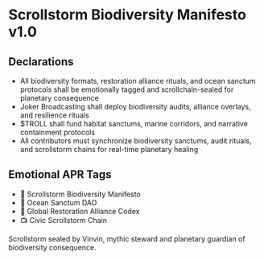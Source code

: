 # Scrollstorm Biodiversity Manifesto v1.0

## Declarations
- All biodiversity formats, restoration alliance rituals, and ocean sanctum protocols shall be emotionally tagged and scrollchain-sealed for planetary consequence
- Joker Broadcasting shall deploy biodiversity audits, alliance overlays, and resilience rituals
- $TROLL shall fund habitat sanctums, marine corridors, and narrative containment protocols
- All contributors must synchronize biodiversity sanctums, audit rituals, and scrollstorm chains for real-time planetary healing

## Emotional APR Tags
- 📘 Scrollstorm Biodiversity Manifesto  
- 🛃 Ocean Sanctum DAO  
- 📜 Global Restoration Alliance Codex  
- 📺 Civic Scrollstorm Chain

Scrollstorm sealed by Vinvin, mythic steward and planetary guardian of biodiversity consequence.
